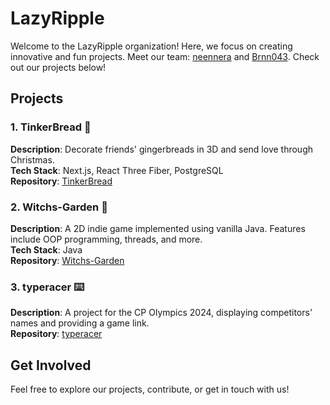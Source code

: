 # LazyRipple

Welcome to the LazyRipple organization! Here, we focus on creating innovative and fun projects. Meet our team: [neennera](https://github.com/neennera) and [Brnn043](https://github.com/Brnn043). Check out our projects below!

## Projects

### 1. TinkerBread 🎄
**Description**: Decorate friends' gingerbreads in 3D and send love through Christmas.  
**Tech Stack**: Next.js, React Three Fiber, PostgreSQL  
**Repository**: [TinkerBread](https://github.com/LazyRipple/TinkerBread)

### 2. Witchs-Garden 🧙
**Description**: A 2D indie game implemented using vanilla Java. Features include OOP programming, threads, and more.  
**Tech Stack**: Java  
**Repository**: [Witchs-Garden](https://github.com/LazyRipple/Witchs-Garden)

### 3. typeracer ⌨️
**Description**: A project for the CP Olympics 2024, displaying competitors' names and providing a game link.  
**Repository**: [typeracer](https://github.com/LazyRipple/typeracer)

## Get Involved

Feel free to explore our projects, contribute, or get in touch with us!
